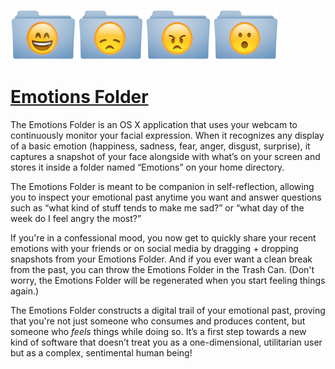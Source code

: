 <img height=80 width=104 src="images/happyfolder.png"></img>
<img height=80 width=104 src="images/sadfolder.png"></img>
<img height=80 width=104 src="images/angryfolder.png"></img>
<img height=80 width=104 src="images/surprisedfolder.png"></img>

# [Emotions Folder](http://emotionsfolder.com)

The Emotions Folder is an OS X application that uses your webcam to
continuously monitor your facial expression. When it recognizes any
display of a basic emotion (happiness, sadness, fear, anger, disgust, surprise), it
captures a snapshot of your face alongside with what’s on your screen
and stores it inside a folder named “Emotions” on your home directory.

The Emotions Folder is meant to be companion in self-reflection,
allowing you to inspect your emotional past anytime you want and
answer questions such as “what kind of stuff tends to make me sad?” or
“what day of the week do I feel angry the most?”

If you're in a confessional mood, you now get to quickly share your
recent emotions with your friends or on social media by dragging +
dropping snapshots from your Emotions Folder. And if you ever want a
clean break from the past, you can throw the Emotions Folder in the
Trash Can. (Don't worry, the Emotions Folder will be regenerated when
you start feeling things again.)

The Emotions Folder constructs a digital trail of your emotional past,
proving that you're not just someone who consumes and produces
content, but someone who _feels_ things while doing so.  It’s a first
step towards a new kind of software that doesn’t treat you as a
one-dimensional, utilitarian user but as a complex, sentimental human
being!

